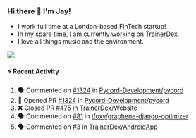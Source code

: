 ### Hi there 👋 I'm Jay!
* I work full time at a London-based FinTech startup!
* In my spare time, I am currently working on [TrainerDex](https://www.github.com/TrainerDex).
* I love all things music and the environment.

[<img src="https://github-readme-stats.vercel.app/api/wakatime?username=TurnrDev&layout=compact&custom_title=Last 7 Days Language Breakdown" />](https://wakatime.com/@TurnrDev)  

#### :zap: Recent Activity
<!--START_SECTION:activity-->
1. 🗣 Commented on [#1324](https://github.com/Pycord-Development/pycord/issues/1324) in [Pycord-Development/pycord](https://github.com/Pycord-Development/pycord)
2. 💪 Opened PR [#1324](https://github.com/Pycord-Development/pycord/pull/1324) in [Pycord-Development/pycord](https://github.com/Pycord-Development/pycord)
3. ❌ Closed PR [#475](https://github.com/TrainerDex/Website/pull/475) in [TrainerDex/Website](https://github.com/TrainerDex/Website)
4. 🗣 Commented on [#81](https://github.com/tfoxy/graphene-django-optimizer/issues/81) in [tfoxy/graphene-django-optimizer](https://github.com/tfoxy/graphene-django-optimizer)
5. 🗣 Commented on [#3](https://github.com/TrainerDex/AndroidApp/issues/3) in [TrainerDex/AndroidApp](https://github.com/TrainerDex/AndroidApp)
<!--END_SECTION:activity-->
